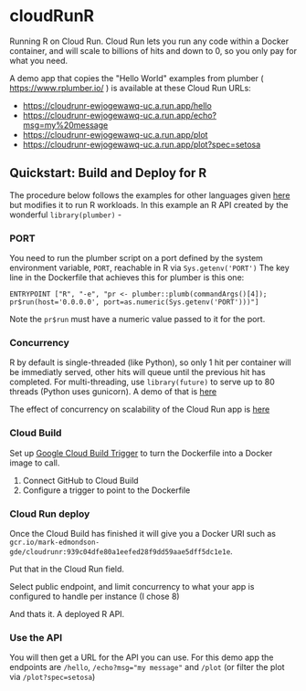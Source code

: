 # cloudRunR
Running R on Cloud Run.  Cloud Run lets you run any code within a Docker container, and will scale to billions of hits and down to 0, so you only pay for what you need. 

A demo app that copies the "Hello World" examples from plumber (  https://www.rplumber.io/ ) is available at these Cloud Run URLs:

* https://cloudrunr-ewjogewawq-uc.a.run.app/hello
* https://cloudrunr-ewjogewawq-uc.a.run.app/echo?msg=my%20message
* https://cloudrunr-ewjogewawq-uc.a.run.app/plot
* https://cloudrunr-ewjogewawq-uc.a.run.app/plot?spec=setosa

## Quickstart: Build and Deploy for R

The procedure below follows the examples for other languages given [here](https://cloud.google.com/run/docs/quickstarts/build-and-deploy) but modifies it to run R workloads. In this example an R API created by the wonderful `library(plumber)` -

### PORT

You need to run the plumber script on a port defined by the system environment variable, `PORT`, reachable in R via `Sys.getenv('PORT')`  The key line in the Dockerfile that achieves this for plumber is this one:

```
ENTRYPOINT ["R", "-e", "pr <- plumber::plumb(commandArgs()[4]); pr$run(host='0.0.0.0', port=as.numeric(Sys.getenv('PORT')))"]
```

Note the `pr$run` must have a numeric value passed to it for the port.

### Concurrency

R by default is single-threaded (like Python), so only 1 hit per container will be immediatly served, other hits will queue until the previous hit has completed.  For multi-threading, use `library(future)` to serve up to 80 threads (Python uses gunicorn).  A demo of that is [here](https://github.com/FvD/futureplumber/blob/master/multiprocess/future.R)

The effect of concurrency on scalability of the Cloud Run app is [here](https://cloud.google.com/run/docs/about-concurrency)

### Cloud Build

Set up [Google Cloud Build Trigger](https://console.cloud.google.com/cloud-build/triggers) to turn the Dockerfile into a Docker image to call.

1. Connect GitHub to Cloud Build
2. Configure a trigger to point to the Dockerfile

### Cloud Run deploy

Once the Cloud Build has finished it will give you a Docker URI such as `gcr.io/mark-edmondson-gde/cloudrunr:939c04dfe80a1eefed28f9dd59aae5dff5dc1e1e`.  

Put that in the Cloud Run field. 

Select public endpoint, and limit concurrency to what your app is configured to handle per instance (I chose 8)

And thats it.  A deployed R API. 

### Use the API

You will then get a URL for the API you can use.  For this demo app the endpoints are `/hello`, `/echo?msg="my message"` and `/plot` (or filter the plot via `/plot?spec=setosa`)


